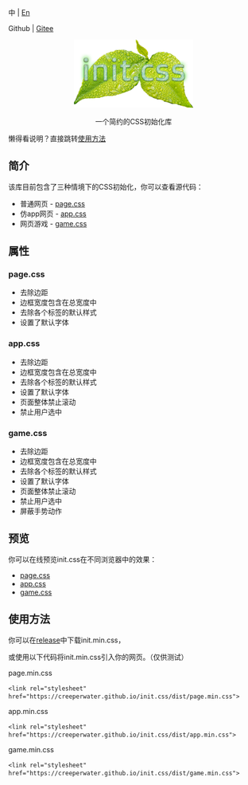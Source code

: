 中 | [En](README.md)

Github | [Gitee](https://gitee.com/creeperwater/init.css)

<div align='center'>
<img src='img/logo.png' width='240'>
<p>一个简约的CSS初始化库</p>
</div>

懒得看说明？直接跳转[使用方法](#使用方法)

## 简介

该库目前包含了三种情境下的CSS初始化，你可以查看源代码：

- 普通网页 - [page.css](src/page.css)
- 仿app网页 - [app.css](src/app.css)
- 网页游戏 - [game.css](src/game.css)

## 属性

### page.css

- 去除边距
- 边框宽度包含在总宽度中
- 去除各个标签的默认样式
- 设置了默认字体

### app.css

- 去除边距
- 边框宽度包含在总宽度中
- 去除各个标签的默认样式
- 设置了默认字体
- 页面整体禁止滚动
- 禁止用户选中

### game.css

- 去除边距
- 边框宽度包含在总宽度中
- 去除各个标签的默认样式
- 设置了默认字体
- 页面整体禁止滚动
- 禁止用户选中
- 屏蔽手势动作

## 预览

你可以在线预览init.css在不同浏览器中的效果：

- [page.css](https://creeperwater.github.io/init.css/view/page.html)
- [app.css](https://creeperwater.github.io/init.css/view/app.html)
- [game.css](https://creeperwater.github.io/init.css/view/game.html)

## 使用方法

你可以在[release](https://github.com/creeperwater/init.css/releases)中下载init.min.css，

或使用以下代码将init.min.css引入你的网页。（仅供测试）

page.min.css
```
<link rel="stylesheet" href="https://creeperwater.github.io/init.css/dist/page.min.css">
```

app.min.css
```
<link rel="stylesheet" href="https://creeperwater.github.io/init.css/dist/app.min.css">
```

game.min.css
```
<link rel="stylesheet" href="https://creeperwater.github.io/init.css/dist/game.min.css">
```